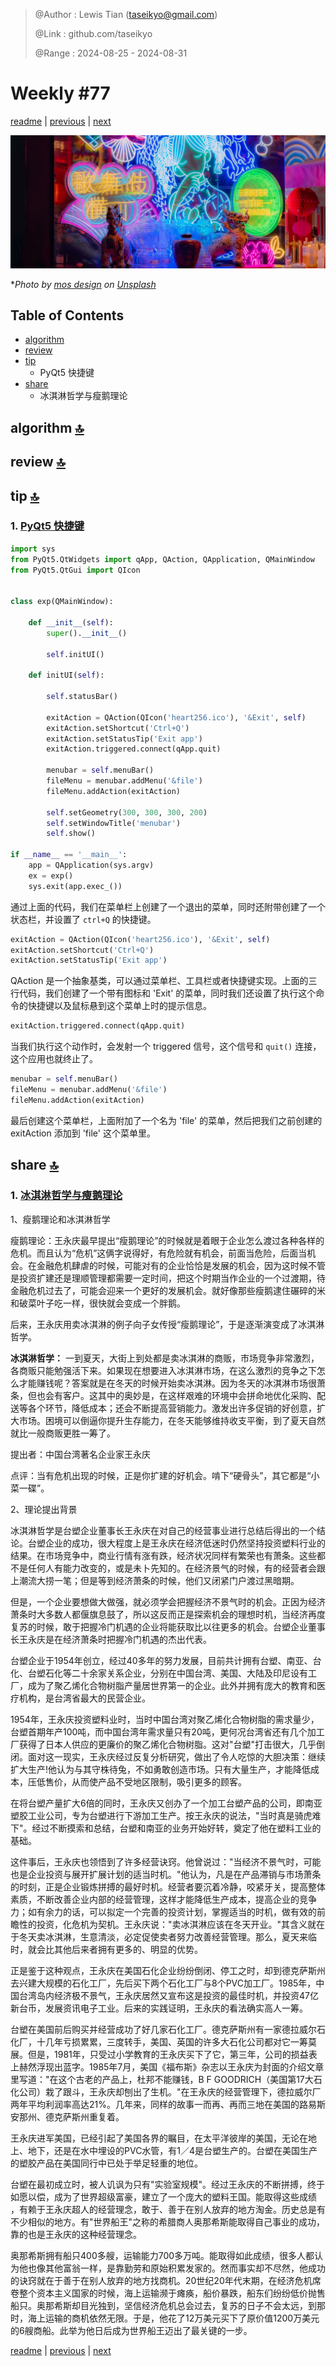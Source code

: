 > @Author  : Lewis Tian (taseikyo@gmail.com)
>
> @Link    : github.com/taseikyo
>
> @Range   : 2024-08-25 - 2024-08-31

# Weekly #77

[readme](../README.md) | [previous](202408W4.md) | [next](202409W1.md)

![](../images/2024/08/mos-design-KJT52dRqkwQ-unsplash.jpg "Weekly #77")

\**Photo by [mos design](https://unsplash.com/@mosdesign) on [Unsplash](https://unsplash.com/photos/a-man-sitting-at-a-table-in-front-of-a-neon-display-KJT52dRqkwQ)*

## Table of Contents

- [algorithm](#algorithm-)
- [review](#review-)
- [tip](#tip-)
	- PyQt5 快捷键
- [share](#share-)
	- 冰淇淋哲学与瘦鹅理论

## algorithm [🔝](#weekly-77)

## review [🔝](#weekly-77)

## tip [🔝](#weekly-77)

### 1. [PyQt5 快捷键](https://www.jianshu.com/p/c0b42c36aff4)

```Python
import sys
from PyQt5.QtWidgets import qApp, QAction, QApplication, QMainWindow
from PyQt5.QtGui import QIcon


class exp(QMainWindow):

    def __init__(self):
        super().__init__()

        self.initUI()

    def initUI(self):

        self.statusBar()

        exitAction = QAction(QIcon('heart256.ico'), '&Exit', self)
        exitAction.setShortcut('Ctrl+Q')
        exitAction.setStatusTip('Exit app')
        exitAction.triggered.connect(qApp.quit)

        menubar = self.menuBar()
        fileMenu = menubar.addMenu('&file')
        fileMenu.addAction(exitAction)

        self.setGeometry(300, 300, 300, 200)
        self.setWindowTitle('menubar')
        self.show()

if __name__ == '__main__':
    app = QApplication(sys.argv)
    ex = exp()
    sys.exit(app.exec_())
```

通过上面的代码，我们在菜单栏上创建了一个退出的菜单，同时还附带创建了一个状态栏，并设置了 `ctrl+Q` 的快捷键。

```Python
exitAction = QAction(QIcon('heart256.ico'), '&Exit', self)
exitAction.setShortcut('Ctrl+Q')
exitAction.setStatusTip('Exit app')
```

QAction 是一个抽象基类，可以通过菜单栏、工具栏或者快捷键实现。上面的三行代码，我们创建了一个带有图标和 'Exit' 的菜单，同时我们还设置了执行这个命令的快捷键以及鼠标悬到这个菜单上时的提示信息。

```Python
exitAction.triggered.connect(qApp.quit)
```

当我们执行这个动作时，会发射一个 triggered 信号，这个信号和 `quit()` 连接，这个应用也就终止了。

```Python
menubar = self.menuBar()
fileMenu = menubar.addMenu('&file')
fileMenu.addAction(exitAction)
```

最后创建这个菜单栏，上面附加了一个名为 'file' 的菜单，然后把我们之前创建的 exitAction 添加到 'file' 这个菜单里。

## share [🔝](#weekly-77)

### 1. [冰淇淋哲学与瘦鹅理论](https://wiki.mbalib.com/wiki/%E5%86%B0%E6%B7%87%E6%B7%8B%E5%93%B2%E5%AD%A6)

1、瘦鹅理论和冰淇淋哲学

瘦鹅理论：王永庆最早提出“瘦鹅理论”的时候就是着眼于企业怎么渡过各种各样的危机。而且认为“危机”这俩字说得好，有危险就有机会，前面当危险，后面当机会。在金融危机肆虐的时候，可能对有的企业恰恰是发展的机会，因为这时候不管是投资扩建还是理顺管理都需要一定时间，把这个时期当作企业的一个过渡期，待金融危机过去了，可能会迎来一个更好的发展机会。就好像那些瘦鹅逮住碾碎的米和破菜叶子吃一样，很快就会变成一个胖鹅。

后来，王永庆用卖冰淇淋的例子向子女传授“瘦鹅理论”，于是逐渐演变成了冰淇淋哲学。

**冰淇淋哲学：** 一到夏天，大街上到处都是卖冰淇淋的商贩，市场竞争非常激烈，各商贩只能勉强活下来。如果现在想要进入冰淇淋市场，在这么激烈的竞争之下怎么才能赚钱呢？答案就是在冬天的时候开始卖冰淇淋。因为冬天的冰淇淋市场很萧条，但也会有客户。这其中的奥妙是，在这样艰难的环境中会拼命地优化采购、配送等各个环节，降低成本；还会不断提高营销能力。激发出许多促销的好创意，扩大市场。困境可以倒逼你提升生存能力，在冬天能够维持收支平衡，到了夏天自然就比一般商贩更胜一筹了。

提出者：中国台湾著名企业家王永庆

点评：当有危机出现的时候，正是你扩建的好机会。啃下“硬骨头”，其它都是“小菜一碟”。

2、理论提出背景

冰淇淋哲学是台塑企业董事长王永庆在对自己的经营事业进行总结后得出的一个结论。台塑企业的成功，很大程度上是王永庆在经济低迷时仍然坚持投资塑料行业的结果。在市场竞争中，商业行情有涨有跌，经济状况同样有繁荣也有萧条。这些都不是任何人有能力改变的，或是未卜先知的。在经济景气的时候，有的经营者会跟上潮流大捞一笔；但是等到经济萧条的时候，他们又闭紧门户渡过黑暗期。

但是，一个企业要想做大做强，就必须学会把握经济不景气时的机会。正因为经济萧条时大多数人都偃旗息鼓了，所以这反而正是探索机会的理想时机，当经济再度复苏的时候，敢于把握冷门机遇的企业将能获取比以往更多的机会。台塑企业董事长王永庆是在经济萧条时把握冷门机遇的杰出代表。

台塑企业于1954年创立，经过40多年的努力发展，目前共计拥有台塑、南亚、台化、台塑石化等二十余家关系企业，分别在中国台湾、美国、大陆及印尼设有工厂，成为了聚乙烯化合物树脂产量居世界第一的企业。此外并拥有庞大的教育和医疗机构，是台湾省最大的民营企业。

1954年，王永庆投资塑料业时，当时中国台湾对聚乙烯化合物树脂的需求量少，台塑首期年产100吨，而中国台湾年需求量只有20吨，更何况台湾省还有几个加工厂获得了日本人供应的更廉价的聚乙烯化合物树脂。这对"台塑"打击很大，几乎倒闭。面对这一现实，王永庆经过反复分析研究，做出了令人吃惊的大胆决策：继续扩大生产!他认为与其守株待兔，不如勇敢创造市场。只有大量生产，才能降低成本，压低售价，从而使产品不受地区限制，吸引更多的顾客。

在将台塑产量扩大6倍的同时，王永庆又创办了一个加工台塑产品的公司，即南亚塑胶工业公司，专为台塑进行下游加工生产。按王永庆的说法，"当时真是骑虎难下"。经过不断摸索和总结，台塑和南亚的业务开始好转，奠定了他在塑料工业的基础。

这件事后，王永庆也领悟到了许多经营诀窍。他曾说过："当经济不景气时，可能也是企业投资与展开扩展计划的适当时机。"他认为，凡是在产品滞销与市场萧条的时刻，正是企业锻炼拼搏的最好时机。经营者要沉着冷静，咬紧牙关，提高整体素质，不断改善企业内部的经营管理，这样才能降低生产成本，提高企业的竞争力；如有余力的话，可以拟定一个完善的投资计划，掌握适当的时机，做有效的前瞻性的投资，化危机为契机。王永庆说："卖冰淇淋应该在冬天开业。"其含义就在于冬天卖冰淇淋，生意清淡，必定促使卖者努力改善经营管理。那么，夏天来临时，就会比其他后来者拥有更多的、明显的优势。

正是鉴于这种观点，王永庆在美国石化企业纷纷倒闭、停工之时，却到德克萨斯州去兴建大规模的石化工厂，先后买下两个石化工厂与8个PVC加工厂。1985年，中国台湾岛内经济极不景气，王永庆居然又宣布这是投资的最佳时机，并投资47亿新台币，发展资讯电子工业。后来的实践证明，王永庆的看法确实高人一筹。

台塑在美国前后购买并经营成功了好几家石化工厂。德克萨斯州有一家德拉威尔石化厂，十几年亏损累累，三度转手，美国、英国的许多大石化公司都对它一筹莫展。但是，1981年，只受过小学教育的王永庆买下了它，第三年，公司的损益表上赫然浮现出蓝字。1985年7月，美国《福布斯》杂志以王永庆为封面的介绍文章里写道："在这个古老的产品上，杜邦不能赚钱，B F GOODRICH（美国第17大石化公司）栽了跟斗，王永庆却刨出了生机。"在王永庆的经营管理下，德拉威尔厂两年平均利润率高达21%。几年来，同样的故事一而再、再而三地在美国的路易斯安那州、德克萨斯州重复着。

王永庆进军美国，已经引起了美国各界的瞩目，在太平洋彼岸的美国，无论在地上、地下，还是在水中埋设的PVC水管，有1／4是台塑生产的。台塑在美国生产的塑胶产品在美国同行中已处于举足轻重的地位。

台塑在最初成立时，被人讥讽为只有"实验室规模"。经过王永庆的不断拼搏，终于如愿以偿，成为了世界超级富豪，建立了一个庞大的塑料王国。能取得这些成绩 ，有赖于王永庆超人的经营理念，敢于、善于在别人放弃的地方淘金。历史总是有不少相似的地方。有"世界船王"之称的希腊商人奥那希斯能取得自己事业的成功，靠的也是王永庆的这种经营理念。

奥那希斯拥有船只400多艘，运输能力700多万吨。能取得如此成绩，很多人都认为他也像其他富翁一样，是靠勤劳和原始积累发家的。然而事实却不尽然，他成功的诀窍就在于善于在别人放弃的地方找商机。20世纪20年代末期，在经济危机席卷整个资本主义国家的时候，海上运输濒于瘫痪，船价暴跌，船东们纷纷低价抛售船只。奥那希斯却目光独到，坚信经济危机总会过去，复苏的日子不会太远，到那时，海上运输的商机依然无限。于是，他花了12万美元买下了原价值1200万美元的6艘商船。此举为他日后成为世界船王迈出了最关键的一步。


[readme](../README.md) | [previous](202408W4.md) | [next](202409W1.md)
